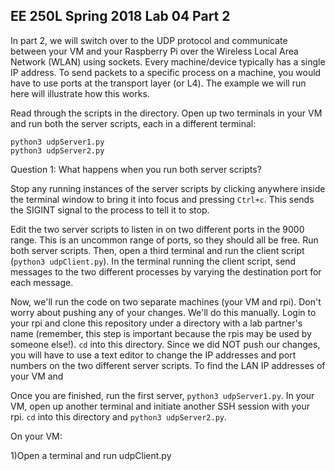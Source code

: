 ## **EE 250L Spring 2018 Lab 04 Part 2**

In part 2, we will switch over to the UDP protocol and communicate between your
VM and your Raspberry Pi over the Wireless Local Area Network (WLAN) using
sockets. Every machine/device typically has a single IP address. To send packets 
to a specific process on a machine, you would have to use ports at the transport
layer (or L4). The example we will run here will illustrate how this works.

Read through the scripts in the directory. Open up two terminals in your VM and 
run both the server scripts, each in a different terminal:

    python3 udpServer1.py
    python3 udpServer2.py

Question 1: What happens when you run both server scripts?

Stop any running instances of the server scripts by clicking anywhere inside the
terminal window to bring it into focus and pressing `Ctrl+c`. This sends the 
SIGINT signal to the process to tell it to stop.

Edit the two server scripts to listen in on two different ports in the 9000 
range. This is an uncommon range of ports, so they should all be free. Run both 
server scripts. Then, open a third terminal and run the client script 
(`python3 udpClient.py`). In the terminal running the client script, send 
messages to the two different processes by varying the destination port for each
message.

Now, we'll run the code on two separate machines (your VM and rpi). Don't worry 
about pushing any of your changes. We'll do this manually. Login to your 
rpi and clone this repository under a directory with a lab partner's name 
(remember, this step is important because the rpis may be used by someone else!).
`cd` into this directory. Since we did NOT push our changes, you will have to
use a text editor to change the IP addresses and port numbers on the two 
different server scripts. To find the LAN IP addresses of your VM and 

Once you are finished, run the first server, `python3 udpServer1.py`. In your VM,
open up another terminal and initiate another SSH session with your rpi. `cd`
into this directory and `python3 udpServer2.py`.

On your VM:

 1)Open a terminal and run udpClient.py



